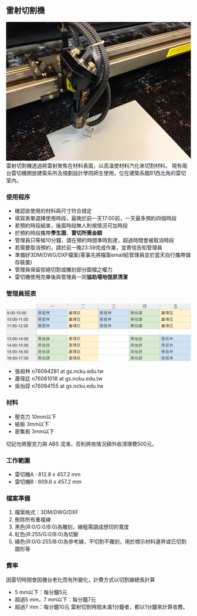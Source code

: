 ## 雷射切割機
![laser_cutter](/assets/img/hardware/laser-cutter.jpg)
雷射切割機透過將雷射聚焦在材料表面，以高溫使材料汽化來切割材料。
現有兩台雷切機開放建築系所及規劃設計學院師生使用，位在建築系館B1西北角的雷切室內。

### 使用程序
* 確認欲使用的材料與尺寸符合規定
* 填寫表單選擇使用時段，最晚於前一天17:00前，一天最多預約四個時段
* 若預約時段結束，後面時段無人則視情況可加時段
* 於預約時段攜帶**學生證**、**雷切所需金額**
* 管理員只等候10分鐘，請在預約時間準時到達，超過時間會被取消時段
* 若需要取消預約，請於前一晚23:59完成作業，並寄信告知管理員
* 準備好3DM/DWG/DXF檔案(需事先將檔案email給管理員並於當天自行攜帶儲存裝置) 
* 管理員保留拒絕切割或雕刻部分圖檔之權力
* 雷切機使用完畢後與管理員一同**協助場地復原清潔**


### 管理員班表
![shift_time](/assets/img/about/shift_time_latest.jpg)
* 張祖林 n76094281 at gs.ncku.edu.tw
* 蕭瑋廷 n76081018 at gs.ncku.edu.tw 
* 吳怡諄 n76084155 at gs.ncku.edu.tw

### 材料 
* 壓克力 10mm以下
* 紙板 3mm以下
* 密集板 3mm以下

切記勿將壓克力與 ABS 混淆，否則將依情況額外收清理費500元。

### 工作範圍 
* 雷切機A : 812.8 x 457.2 mm
* 雷切機B : 609.6 x 457.2 mm 

### 檔案準備
1. 檔案格式：3DM/DWG/DXF
2. 刪除所有重複線
3. 黑色(R:0/G:0/B:0)為雕刻，線粗需調成想切的寬度
4. 紅色(R:255/G:0/B:0)為切斷
5. 綠色(R:0/G:255/B:0)為參考線，不切割不雕刻，用於標示材料邊界或已切割圖形等

### 費率
因雷切時間會因機台老化而有所變化，計費方式以切割線總長計算
* 5 mm以下：每分鐘5元
* 超過5 mm，7 mm以下：每分鐘7元
* 超過7 mm：每分鐘10元
雷射切割時間未滿1分鐘者，都以1分鐘來計算收費。
 